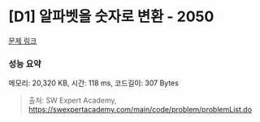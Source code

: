 # [D1] 알파벳을 숫자로 변환 - 2050 

[문제 링크](https://swexpertacademy.com/main/code/problem/problemDetail.do?contestProbId=AV5QLGxKAzQDFAUq) 

### 성능 요약

메모리: 20,320 KB, 시간: 118 ms, 코드길이: 307 Bytes



> 출처: SW Expert Academy, https://swexpertacademy.com/main/code/problem/problemList.do